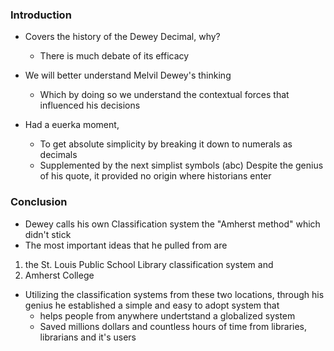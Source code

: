 ### Introduction
- Covers the history of the Dewey Decimal, why?
	- There is much debate of its efficacy 
- We will better understand Melvil Dewey's thinking 
	- Which by doing so we understand the contextual forces that influenced his decisions

- Had a euerka moment,
	- To get absolute simplicity by breaking it down to numerals as decimals
	- Supplemented by the next simplist symbols (abc)
Despite the genius of his quote, it provided no origin where historians enter
### Conclusion
- Dewey calls his own Classification system the "Amherst method" which didn't stick
- The most important ideas that he pulled from are
1. the St. Louis Public School Library classification system and
2. Amherst College
- Utilizing the classification systems from these two locations, through his genius he established a simple and easy to adopt system that
	- helps people from anywhere undertstand a globalized system
	- Saved millions dollars and countless hours of time from libraries, librarians and it's users

